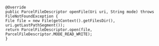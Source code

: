    @Override
    public ParcelFileDescriptor openFile(Uri uri, String mode) throws FileNotFoundException {
    File file = new File(getContext().getFilesDir(), uri.getLastPathSegment());
    return ParcelFileDescriptor.open(file, ParcelFileDescriptor.MODE_READ_WRITE);
    }